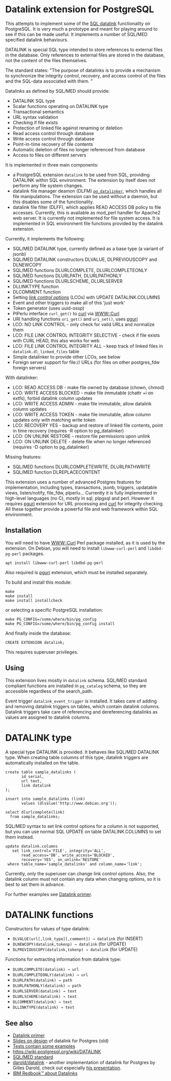 Datalink extension for PostgreSQL
=================================

This attempts to implement some of the [SQL datalink](https://wiki.postgresql.org/wiki/DATALINK) functionality on PostgreSQL. It is very much a prototype and meant for playing around to see if this can be made useful.
It implements a number of SQL/MED specified datalink behaviours.

DATALINK is special SQL type intended to store references to external files in the database.
Only references to external files are stored in the database, not the content of the files themselves.

The standard states: "The purpose of datalinks is to provide a mechanism to synchronize the integrity control, recovery, and access control of the files and the SQL-data associated with them. "

Datalinks as defined by SQL/MED should provide:
- DATALINK SQL type
- Scalar functions operating on DATALINK type
- Transactional semantics
- URL syntax validation
- Checking if file exists
- Protection of linked file against renaming or deletion
- Read access control through database
- Write access control through database
- Point-in-time recovery of file contents
- Automatic deletion of files no longer referenced from database
- Access to files on different servers

It is implemented in three main components:
- a PostgreSQL extension `datalink` to be used from SQL, providing DATALINK within SQL environment. The extension by itself does not perform any file system changes. 
- datalink file manager deamon (DLFM) [`pg_datalinker`](https://github.com/lacanoid/datalink/blob/master/docs/pg_datalinker.md), 
which handles all file manipulations. The extension can be used without a daemon, but this disables some of the functionality.
- datalink file filter (DLFF), which applies READ ACCESS DB policy to file accesses. Currently, this is available as mod_perl handler for Apache2 web server.
It is currently not implemented for file system access. 
It is implemented in SQL environment file functions provided by the datalink extension.

Currently, it implements the following:
- SQL/MED DATALINK type, currently defined as a base type (a variant of jsonb)
- SQL/MED DATALINK constructors DLVALUE, DLPREVIOUSCOPY and DLNEWCOPY
- SQL/MED functions DLURLCOMPLETE, DLURLCOMPLETEONLY
- SQL/MED functions DLURLPATH, DLURLPATHONLY
- SQL/MED functions DLURLSCHEME, DLURLSERVER
- DLLINKTYPE function
- DLCOMMENT function
- Setting [*link control options*](https://wiki.postgresql.org/wiki/DATALINK#Datalink_attributes_per_SQL_spec) (LCOs) with UPDATE DATALINK.COLUMNS
- Event and other triggers to make all of this 'just work'
- Token generator (uses uuid-ossp)
- PlPerlu interface `curl_get()` to [curl](https://curl.se/) via [WWW::Curl](https://metacpan.org/pod/WWW::Curl)
- URI handling functions `uri_get()` and `uri_set()`, uses [pguri](https://github.com/lacanoid/pguri)
- LCO: NO LINK CONTROL - only check for valid URLs and normalize them
- LCO: FILE LINK CONTROL INTEGRITY SELECTIVE - check if file exists with CURL HEAD, this also works for web
- LCO: FILE LINK CONTROL INTEGRITY ALL - keep track of linked files in `datalink.dl_linked_files` table
- Simple datalinker to provide other LCOs, see below
- Foreign server support for file:// URLs (for files on other postgres_fdw foreign servers)

With datalinker:
- LCO: READ ACCESS DB - make file owned by database (chown, chmod)
- LCO: WRITE ACCESS BLOCKED - make file immutable (chattr +i on extfs), forbid datalink column updates
- LCO: WRITE ACCESS ADMIN - make file immutable, allow datalink column updates
- LCO: WRITE ACCESS TOKEN - make file immutable, allow column updates only with matching write token
- LCO: RECOVERY YES - backup and restore of linked file contents, point in time recovery (requires -R option to pg_datalinker)
- LCO: ON UNLINK RESTORE - restore file permissions upon unlink
- LCO: ON UNLINK DELETE - delete file when no longer referenced (requires -D option to pg_datalinker)

Missing features:
- SQL/MED functions DLURLCOMPLETEWRITE, DLURLPATHWRITE
- SQL/MED function DLREPLACECONTENT

This extension uses a number of advanced Postgres features for implementation,
including types, transactions, jsonb, triggers, updatable views, listen/notify, file_fdw, plperlu...
Currently it is fully implemented in high-level languages (no C), mostly in sql, plpgsql and perl.
However it requires [pguri](https://github.com/lacanoid/pguri) extension for URL processing and [curl](https://curl.se/) for
integrity checking. All these together provide a powerful file and web framework within SQL environment.

Installation
------------

You will need to have 
[WWW::Curl](http://search.cpan.org/~szbalint/WWW-Curl-4.17/lib/WWW/Curl.pm#WWW::Curl::Easy) 
Perl package installed, as it is used by the extension.
On Debian, you will need to install `libwww-curl-perl` and `libdbd-pg-perl` packages.

    apt install libwww-curl-perl libdbd-pg-perl

Also required is [pguri](https://github.com/lacanoid/pguri) extension, which must
be installed separately.

To build and install this module:

    make
    make install
    make install installcheck

or selecting a specific PostgreSQL installation:

    make PG_CONFIG=/some/where/bin/pg_config
    make PG_CONFIG=/some/where/bin/pg_config install

And finally inside the database:

    CREATE EXTENSION datalink;

This requires superuser privileges.

Using
-----

This extension lives mostly in `datalink` schema.
SQL/MED standard compliant functions are installed in `pg_catalog` schema, 
so they are accessible regardless of the search_path.

Event trigger `datalink_event_trigger` is installed. 
It takes care of adding and removing datalink triggers on tables, which contain datalink columns.
Datalink triggers take care of referencing and dereferencing datalinks 
as values are assigned to datalink columns.

DATALINK type
=============

A special type DATALINK is provided. 
It behaves like SQL/MED DATALINK type.
When creating table columns of this type, 
datalink triggers are automatically installed on the table.

    create table sample_datalinks (
           id serial,
           url text,
           link datalink
    );

    insert into sample_datalinks (link)
           values (dlvalue('http://www.debian.org'));

    select dlurlcomplete(link)
      from sample_datalinks;


SQL/MED syntax to set link control options for a column is not supported,
but you can use normal SQL UPDATE on table DATALINK.COLUMNS
to set them instead.

    update datalink.columns
       set link_control='FILE', integrity='ALL',
           read_access='DB', write_access='BLOCKED',
           recovery='YES', on_unlink='RESTORE'
     where table_name='sample_datalinks' and column_name='link';

Currently, only the superuser can change link control options. 
Also, the datalink column must not contain any data when changing options, so it is best to set them in advance.

For further examples see [Datalink primer](https://github.com/lacanoid/datalink/blob/master/docs/primer.md).
            
DATALINK functions
==================

Constructors for values of type datalink:

- `DLVALUE(url[,link_type][,comment]) → datalink` (for INSERT)
- `DLNEWCOPY(datalink,tokenp) → datalink` (for UPDATE)
- `DLPREVIOUSCOPY(datalink,tokenp) → datalink` (for UPDATE)

Functions for extracting information from datalink type:

- `DLURLCOMPLETE(datalink) → url`
- `DLURLCOMPLETEONLY(datalink) → url`
- `DLURLPATH(datalink) → path`
- `DLURLPATHONLY(datalink) → path`
- `DLURLSERVER(datalink) → text`
- `DLURLSCHEME(datalink) → text`
- `DLCOMMENT(datalink) → text`
- `DLLINKTYPE(datalink) → text`

See also
--------
- [Datalink primer](https://github.com/lacanoid/datalink/blob/master/docs/primer.md) 
- [Slides on design](https://github.com/lacanoid/datalink/blob/master/docs/datalink.pdf) of datalink for Postgres (old)
- [Tests contain some examples](test/sql)
- https://wiki.postgresql.org/wiki/DATALINK
- [SQL/MED standard](http://www.wiscorp.com/sql20nn.zip)
- [darold/datalink](https://github.com/darold/datalink) - another implementation of datalink for Postgres by Gilles Darold, 
  check out especially [his presentation](https://github.com/darold/datalink/blob/master/SQL-MED-DATALINK-PgConfAsia2019.pdf).
- [IBM Redbook™ about Datalinks](https://www.redbooks.ibm.com/abstracts/sg246280.html)
